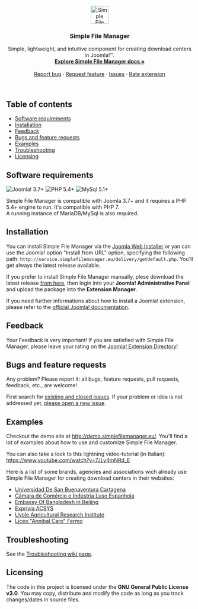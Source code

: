 <p align="center">
  <a href="http://simplefilemanager.eu/">
    <img src="http://simplefilemanager.eu/img/logo.svg#1" alt="Simple File Manager" height="48">
  </a>

  <h3 align="center">Simple File Manager</h3>

  <p align="center">
    Simple, lightweight, and intuitive component for creating download centers in Joomla!&trade;.
    <br>
    <a href="https://github.com/gmansillo/simplefilemanager/wiki"><strong>Explore Simple File Manager docs »</strong></a>
    <br>
    <br>
    <a href="https://github.com/gmansillo/simplefilemanager/issues/new">Report bug</a>
    ·
    <a href="https://github.com/gmansillo/simplefilemanager/issues/new?label=request">Request feature</a>
    ·
    <a href="https://github.com/gmansillo/simplefilemanager/issues">Issues</a>
    ·
    <a href="https://extensions.joomla.org/extension/simple-file-manager/">Rate extension</a>
  </p>
</p>

<br>


## Table of contents

- [Software requirements](#software-requirements)
- [Installation](#installation)
- [Feedback](#feedback)
- [Bugs and feature requests](#bugs-and-feature-requests)
- [Examples](#examples)
- [Troubleshooting](#troubleshooting)
- [Licensing](#licensing)


## Software requirements

![Joomla! 3.7+](https://img.shields.io/badge/Joomla!-3.7+-blue.svg) ![PHP 5.4+](https://img.shields.io/badge/PHP-5.4+-brightgreen.svg)  ![MySql 5.1+](https://img.shields.io/badge/MySql-5.1+-orange.svg)

Simple File Manager is compatible with Joomla 3.7+ and it requires a PHP 5.4+ engine to run. It's compatible with PHP 7.  
A running instance of MariaDB/MySql is also required.


## Installation

You can install Simple File Manager via the <a href="https://docs.joomla.org/Install_from_Web" target="_blank">Joomla Web Installer</a> or yan can use the Joomla! option "Install from URL" option, specifying the following path: `http://service.simplefilemanager.eu/delivery/getdefault.php`. You'll get always the latest release available.

If you prefer to install Simple File Manager manually, plese download the latest release <a href="http://gmansillo.github.io/simplefilemanager/" target="_blank">from here</a>, then login into your **Joomla! Administrative Panel** and upload the package into the **Extension Manager**.  

If you need further informations about how to install a Joomla! extension, please refer to the <a href="https://docs.joomla.org/Installing_an_extension" target="_blank">official Joomla! documentation</a>.


## Feedback

Your Feedback is very important! If you are satisfied with Simple File Manager, please leave your rating on the <a href="https://extensions.joomla.org/extension/simple-file-manager/">Joomla! Extension Directory</a>!


## Bugs and feature requests

Any problem? Please report it: all bugs, feature requests, pull requests, feedback, etc., are welcome!

First search for [existing and closed issues](https://github.com/gmansillo/simple/issues?utf8=%E2%9C%93&q=is%3Aissue). If your problem or idea is not addressed yet, [please open a new issue](https://github.com/gmansillo/simple/issues/new?template=issue).


## Examples

Checkout the demo site at http://demo.simplefilemanager.eu/. You'll find a lot of examples about how to use and customize Simple File Manager.

You can also take a look to this lightning video-tutorial (in Italian): https://www.youtube.com/watch?v=7JLy4mNRd_E 

Here is a list of some brands, agencies and associations wich already use Simple File Manager for creating download centers in their websites:

- [Universidad De San Buenaventura Cartagena](http://www.usbcartagena.edu.co/new/index.php/investigaciones/reglamentos)
- [Câmara de Comércio e Indústria Luso Espanhola](https://www.portugalespanha.org/index.php/servicos/assessoria-comercial/oportunidades-de-negocio-espanha/portugal)
- [Embassy Of Bangladesh in Beijing](http://www.bdembassybeijing.com/index.php/en/commerce-en/downloadable-content-en)
- [Exprivia ACSYS](http://ark.acsys.it/index.php/download)
- [Uyole Agricultural Research Institute](http://www.ariuyole.go.tz/index.php/zielu/publication) 
- [Liceo "Annibal Caro" Fermo](http://www.liceoannibalcaro.gov.it/fascicolo/)


## Troubleshooting

See the [Troubleshooting wiki page](https://github.com/gmansillo/simple/wiki/Troubleshooting).


## Licensing

The code in this project is licensed under the **GNU General Public License v3.0**. You may copy, distribute and modify the code as long as you track changes/dates in source files.

